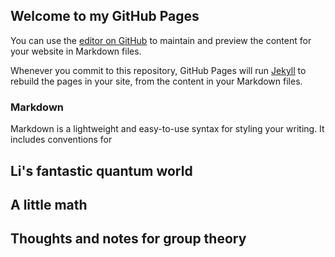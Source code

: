 ## Welcome to my GitHub Pages

You can use the [editor on GitHub](https://github.com/LiFD/LiFD.github.io/edit/main/README.md) to maintain and preview the content for your website in Markdown files.

Whenever you commit to this repository, GitHub Pages will run [Jekyll](https://jekyllrb.com/) to rebuild the pages in your site, from the content in your Markdown files.

### Markdown

Markdown is a lightweight and easy-to-use syntax for styling your writing. It includes conventions for


## Li's fantastic quantum world 

## A little math

## Thoughts and notes for group theory 

